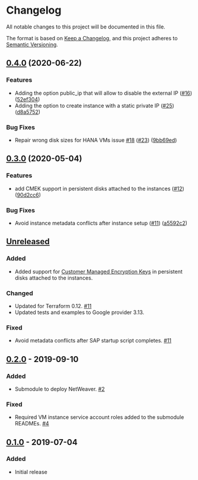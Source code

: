# Changelog

All notable changes to this project will be documented in this file.

The format is based on
[Keep a Changelog](https://keepachangelog.com/en/1.0.0/),
and this project adheres to
[Semantic Versioning](https://semver.org/spec/v2.0.0.html).

## [0.4.0](https://www.github.com/terraform-google-modules/terraform-google-sap/compare/v0.3.0...v0.4.0) (2020-06-22)


### Features

* Adding the option public_ip that will allow to disable the external IP ([#16](https://www.github.com/terraform-google-modules/terraform-google-sap/issues/16)) ([52ef304](https://www.github.com/terraform-google-modules/terraform-google-sap/commit/52ef304cb583f64fedf13749ecd37467af4ac01d))
* Adding the option to create instance with a static private IP ([#25](https://www.github.com/terraform-google-modules/terraform-google-sap/issues/25)) ([d8a5752](https://www.github.com/terraform-google-modules/terraform-google-sap/commit/d8a57529bab3caa004cb2017c34e077f56b0d344))


### Bug Fixes

* Repair wrong disk sizes for HANA VMs issue [#18](https://www.github.com/terraform-google-modules/terraform-google-sap/issues/18) ([#23](https://www.github.com/terraform-google-modules/terraform-google-sap/issues/23)) ([9bb69ed](https://www.github.com/terraform-google-modules/terraform-google-sap/commit/9bb69ed3abaafbc069eb18ad0382d9975e499a21))

## [0.3.0](https://www.github.com/terraform-google-modules/terraform-google-sap/compare/v0.2.0...v0.3.0) (2020-05-04)


### Features

* add CMEK support in persistent disks attached to the instances ([#12](https://www.github.com/terraform-google-modules/terraform-google-sap/issues/12)) ([90d2cc6](https://www.github.com/terraform-google-modules/terraform-google-sap/commit/90d2cc644d43c876ddc8a07e3826c6edf7cc816b))


### Bug Fixes

* Avoid instance metadata conflicts after instance setup ([#11](https://www.github.com/terraform-google-modules/terraform-google-sap/issues/11)) ([a5592c2](https://www.github.com/terraform-google-modules/terraform-google-sap/commit/a5592c2f9d56181f3c60df1fd9d138440e7c542a))

## [Unreleased]

### Added

- Added support for [Customer Managed Encryption Keys](https://cloud.google.com/compute/docs/disks/customer-managed-encryption) in persistent disks attached to the instances.

### Changed

- Updated for Terraform 0.12. [#11]
- Updated tests and examples to Google provider 3.13.

### Fixed

- Avoid metadata conflicts after SAP startup script completes. [#11]

## [0.2.0] - 2019-09-10

### Added

- Submodule to deploy NetWeaver. [#2]

### Fixed

- Required VM instance service account roles added to the submodule READMEs. [#4]

## [0.1.0] - 2019-07-04

### Added

- Initial release

[Unreleased]: https://github.com/terraform-google-modules/terraform-google-sap/compare/v0.2.0...HEAD
[0.2.0]: https://github.com/terraform-google-modules/terraform-google-sap/compare/v0.1.0...v0.2.0
[0.1.0]: https://github.com/terraform-google-modules/terraform-google-sap/releases/tag/v0.1.0
[#2]: https://github.com/terraform-google-modules/terraform-google-sap/pull/2
[#4]: https://github.com/terraform-google-modules/terraform-google-sap/issues/4
[#11]: https://github.com/terraform-google-modules/terraform-google-sap/pull/11
